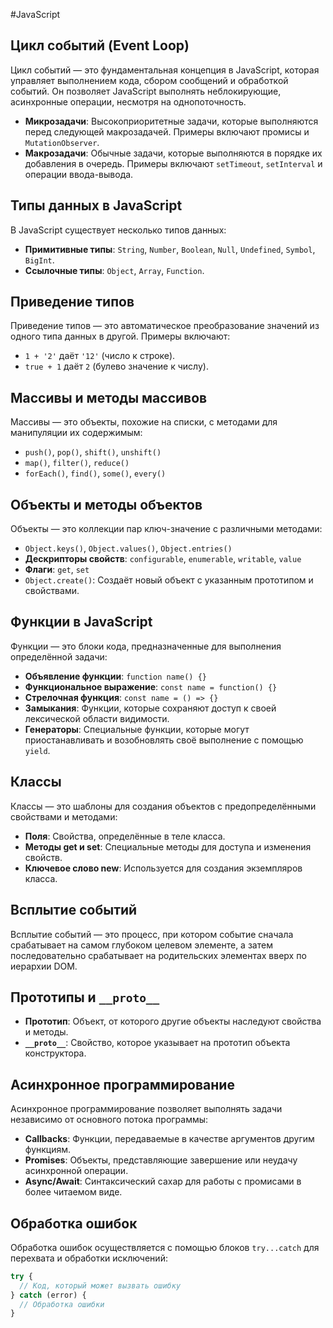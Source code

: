 #JavaScript

## Цикл событий (Event Loop)

Цикл событий — это фундаментальная концепция в JavaScript, которая управляет выполнением кода, сбором сообщений и обработкой событий. Он позволяет JavaScript выполнять неблокирующие, асинхронные операции, несмотря на однопоточность.

- **Микрозадачи**: Высокоприоритетные задачи, которые выполняются перед следующей макрозадачей. Примеры включают промисы и `MutationObserver`.
- **Макрозадачи**: Обычные задачи, которые выполняются в порядке их добавления в очередь. Примеры включают `setTimeout`, `setInterval` и операции ввода-вывода.

## Типы данных в JavaScript

В JavaScript существует несколько типов данных:

- **Примитивные типы**: `String`, `Number`, `Boolean`, `Null`, `Undefined`, `Symbol`, `BigInt`.
- **Ссылочные типы**: `Object`, `Array`, `Function`.

## Приведение типов

Приведение типов — это автоматическое преобразование значений из одного типа данных в другой. Примеры включают:

- `1 + '2'` даёт `'12'` (число к строке).
- `true + 1` даёт `2` (булево значение к числу).

## Массивы и методы массивов

Массивы — это объекты, похожие на списки, с методами для манипуляции их содержимым:

- `push()`, `pop()`, `shift()`, `unshift()`
- `map()`, `filter()`, `reduce()`
- `forEach()`, `find()`, `some()`, `every()`

## Объекты и методы объектов

Объекты — это коллекции пар ключ-значение с различными методами:

- `Object.keys()`, `Object.values()`, `Object.entries()`
- **Дескрипторы свойств**: `configurable`, `enumerable`, `writable`, `value`
- **Флаги**: `get`, `set`
- `Object.create()`: Создаёт новый объект с указанным прототипом и свойствами.

## Функции в JavaScript

Функции — это блоки кода, предназначенные для выполнения определённой задачи:

- **Объявление функции**: `function name() {}`
- **Функциональное выражение**: `const name = function() {}`
- **Стрелочная функция**: `const name = () => {}`
- **Замыкания**: Функции, которые сохраняют доступ к своей лексической области видимости.
- **Генераторы**: Специальные функции, которые могут приостанавливать и возобновлять своё выполнение с помощью `yield`.

## Классы

Классы — это шаблоны для создания объектов с предопределёнными свойствами и методами:

- **Поля**: Свойства, определённые в теле класса.
- **Методы get и set**: Специальные методы для доступа и изменения свойств.
- **Ключевое слово new**: Используется для создания экземпляров класса.

## Всплытие событий

Всплытие событий — это процесс, при котором событие сначала срабатывает на самом глубоком целевом элементе, а затем последовательно срабатывает на родительских элементах вверх по иерархии DOM.

## Прототипы и `__proto__`

- **Прототип**: Объект, от которого другие объекты наследуют свойства и методы.
- **`__proto__`**: Свойство, которое указывает на прототип объекта конструктора.

## Асинхронное программирование

Асинхронное программирование позволяет выполнять задачи независимо от основного потока программы:

- **Callbacks**: Функции, передаваемые в качестве аргументов другим функциям.
- **Promises**: Объекты, представляющие завершение или неудачу асинхронной операции.
- **Async/Await**: Синтаксический сахар для работы с промисами в более читаемом виде.

## Обработка ошибок

Обработка ошибок осуществляется с помощью блоков `try...catch` для перехвата и обработки исключений:

```javascript
try {
  // Код, который может вызвать ошибку
} catch (error) {
  // Обработка ошибки
}
